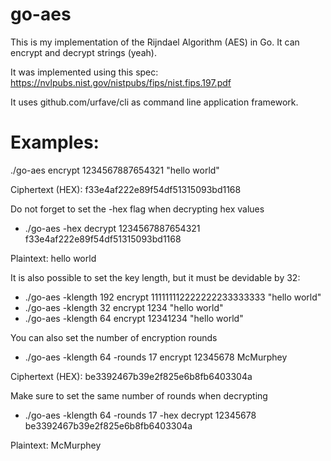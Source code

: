 # go-aes
This is my implementation of the Rijndael Algorithm (AES) in Go. It can encrypt and decrypt strings (yeah).

It was implemented using this spec: https://nvlpubs.nist.gov/nistpubs/fips/nist.fips.197.pdf

It uses github.com/urfave/cli as command line application framework.

# Examples: 
./go-aes encrypt 1234567887654321 "hello world"

Ciphertext (HEX): f33e4af222e89f54df51315093bd1168

Do not forget to set the -hex flag when decrypting hex values
- ./go-aes -hex decrypt 1234567887654321 f33e4af222e89f54df51315093bd1168

Plaintext: hello world

It is also possible to set the key length, but it must be devidable by 32:
- ./go-aes -klength 192 encrypt 111111112222222233333333 "hello world"
- ./go-aes -klength 32 encrypt 1234 "hello world"
- ./go-aes -klength 64 encrypt 12341234 "hello world"

You can also set the number of encryption rounds 
- ./go-aes -klength 64 -rounds 17 encrypt 12345678 McMurphey

Ciphertext (HEX): be3392467b39e2f825e6b8fb6403304a

Make sure to set the same number of rounds when decrypting
- ./go-aes -klength 64 -rounds 17 -hex decrypt 12345678 be3392467b39e2f825e6b8fb6403304a

Plaintext: McMurphey





